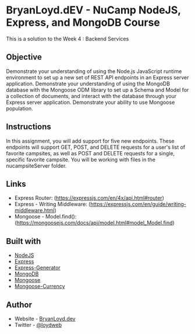 # BryanLoyd.dEV - NuCamp NodeJS, Express, and MongoDB Course

This is a solution to the Week 4 : Backend Services

## Objective

Demonstrate your understanding of using the Node.js JavaScript runtime environment to set up a new set of REST API endpoints in an Express server application.
Demonstrate your understanding of using the MongoDB database with the Mongoose ODM library to set up a Schema and Model for a collection of documents, and interact with the database through your Express server application.
Demonstrate your ability to use Mongoose population.

## Instructions

In this assignment, you will add support for five new endpoints. These endpoints will support GET, POST, and DELETE requests for a user's list of favorite campsites, as well as POST and DELETE requests for a single, specific favorite campsite. You will be working with files in the nucampsiteServer folder.

## Links

- Express Router: (https://expressjs.com/en/4x/api.html#router)
- Express - Writing Middleware: (https://expressjs.com/en/guide/writing-middleware.html)
- Mongoose - Model.find(): (https://mongoosejs.com/docs/api/model.html#model_Model.find)

## Built with

- [NodeJS](nodejs.org)
- [Express](expressjs.org)
- [Express-Generator](https://expressjs.com/en/starter/generator.html)
- [MongoDB](mongodb.com)
- [Mongoose](mongoosejs.com)
- [Mongoose-Currency](https://www.npmjs.com/package/mongoose-currency)

## Author

- Website - [BryanLoyd.dev](https://www.bryanloyd.dev)
- Twitter - [@loydweb](https://www.twitter.com/loydweb)
